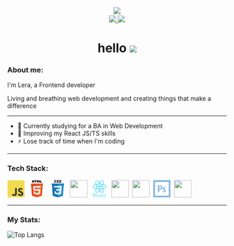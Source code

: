 <div id="header" align="center">
  <img src="https://media.giphy.com/media/M9gbBd9nbDrOTu1Mqx/giphy.gif" width="100"/>
  <div id="badges">
    <a href="https://t.me/den_asmos">
      <img src="https://img.shields.io/badge/Telegram-blue?logo=telegram&logoColor=white&style=for-the-badge"/>
    </a>
    <a href="https://linkedin.com/in/valeryia-bareisha">
      <img src="https://img.shields.io/badge/LinkedIn-blue?logo=linkedin&logoColor=white&style=for-the-badge"/>
    </a>
  </div>
  <h1>
    hello
    <img src="https://media.giphy.com/media/hvRJCLFzcasrR4ia7z/giphy.gif" width="30px"/>  
  </h1>
</div>

### About me:
<p>I'm Lera, a Frontend developer</p>
<p>Living and breathing web development and creating things that make a difference</p>

---
- :telescope: Currently studying for a BA in Web Development
- :seedling: Improving my React JS/TS skills
- :zap: Lose track of time when I'm coding
---
### Tech Stack:
<div> 
  <img src="https://raw.githubusercontent.com/devicons/devicon/master/icons/javascript/javascript-original.svg" width="40" height="40"/>&nbsp; 
  <img src="https://raw.githubusercontent.com/devicons/devicon/master/icons/html5/html5-original-wordmark.svg" width="40" height="40"/>&nbsp; 
  <img src="https://raw.githubusercontent.com/devicons/devicon/master/icons/css3/css3-original-wordmark.svg" width="40" height="40"/>&nbsp; 
  <img src="https://www.vectorlogo.zone/logos/tailwindcss/tailwindcss-icon.svg" width="40" height="40"/>&nbsp; 
  <img src="https://raw.githubusercontent.com/devicons/devicon/master/icons/react/react-original-wordmark.svg" width="40" height="40"/>&nbsp; 
  <img src="https://www.vectorlogo.zone/logos/git-scm/git-scm-icon.svg" width="40" height="40"/>&nbsp; 
  <img src="https://www.vectorlogo.zone/logos/figma/figma-icon.svg" width="40" height="40"/>&nbsp; 
  <img src="https://raw.githubusercontent.com/devicons/devicon/master/icons/photoshop/photoshop-line.svg" width="40" height="40"/>&nbsp;
  <img src="https://www.vectorlogo.zone/logos/js_webpack/js_webpack-icon.svg" width="40" height="40"/>&nbsp;
</div>

---
### My Stats:
![Top Langs](https://github-readme-stats.vercel.app/api/top-langs/?username=den-asmos&layout=compact&theme=vision-friendly-dark)
